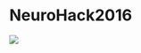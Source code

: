 # NeuroHack2016

<a href="https://everware.rep.school.yandex.net/hub/oauth_login?repourl=https://github.com/anaderi/NeuroHack2016"><img src="https://img.shields.io/badge/run%20me-%40everware-blue.svg" /></a>
